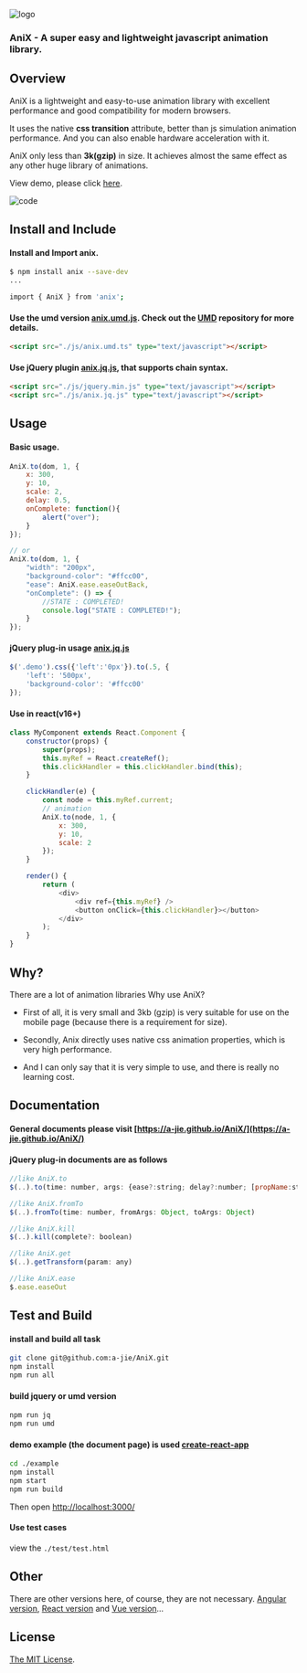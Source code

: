 ![logo](https://github.com/a-jie/AniX/blob/master/logo/logo.png?raw=true)


### AniX - A super easy and lightweight javascript animation library.

## Overview
AniX is a lightweight and easy-to-use animation library with excellent performance and good compatibility for modern browsers.  

It uses the native **css transition** attribute, better than js simulation animation performance. And you can also enable hardware acceleration with it.  

AniX only less than **3k(gzip)** in size. It achieves almost the same effect as any other huge library of animations.

View demo, please click [here](https://a-jie.github.io/AniX/).

![code](https://github.com/a-jie/AniX/blob/master/logo/code.png?raw=true)

## Install and Include

#### Install and Import anix.

```bash 
$ npm install anix --save-dev
...

import { AniX } from 'anix';
```

#### Use the umd version [anix.umd.js](https://github.com/a-jie/AniX/blob/master/dist/umd/anix.umd.js). Check out the [UMD](https://github.com/umdjs/umd) repository for more details.

```html
<script src="./js/anix.umd.ts" type="text/javascript"></script>
```

#### Use jQuery plugin [anix.jq.js](https://github.com/a-jie/AniX/blob/master/dist/jq/anix.jq.js), that supports chain syntax.

```html
<script src="./js/jquery.min.js" type="text/javascript"></script>
<script src="./js/anix.jq.js" type="text/javascript"></script>
```

## Usage

#### Basic usage.

```js
AniX.to(dom, 1, {
    x: 300,
    y: 10,
    scale: 2,
    delay: 0.5,
    onComplete: function(){
      	alert("over");
    }
});

// or 
AniX.to(dom, 1, {
    "width": "200px",
    "background-color": "#ffcc00",
    "ease": AniX.ease.easeOutBack,
    "onComplete": () => {
        //STATE : COMPLETED!
        console.log("STATE : COMPLETED!");
    }
});
```

#### jQuery plug-in usage [anix.jq.js](https://github.com/a-jie/AniX/blob/master/dist/jq/anix.jq.js)

```js
$('.demo').css({'left':'0px'}).to(.5, {
    'left': '500px',
    'background-color': '#ffcc00'
});
```

#### Use in react(v16+)

```js
class MyComponent extends React.Component {
    constructor(props) {
        super(props);
        this.myRef = React.createRef();
        this.clickHandler = this.clickHandler.bind(this);
    }

    clickHandler(e) {
        const node = this.myRef.current;
        // animation
        AniX.to(node, 1, {
            x: 300,
            y: 10,
            scale: 2
        });
    }

    render() {
        return (
            <div>
                <div ref={this.myRef} />
                <button onClick={this.clickHandler}></button>
            </div>
        );
    }
}
```

## Why?
There are a lot of animation libraries Why use AniX?

* First of all, it is very small and 3kb (gzip) is very suitable for use on the mobile page (because there is a requirement for size).

* Secondly, Anix directly uses native css animation properties, which is very high performance.

* And I can only say that it is very simple to use, and there is really no learning cost. 

## Documentation

#### General documents please visit [https://a-jie.github.io/AniX/](https://a-jie.github.io/AniX/)

#### jQuery plug-in documents are as follows 

```js
//like AniX.to
$(..).to(time: number, args: {ease?:string; delay?:number; [propName:string]:any;})

//like AniX.fromTo
$(..).fromTo(time: number, fromArgs: Object, toArgs: Object)

//like AniX.kill
$(..).kill(complete?: boolean)

//like AniX.get
$(..).getTransform(param: any)

//like AniX.ease
$.ease.easeOut
```


## Test and Build

#### install and build all task
```bash
git clone git@github.com:a-jie/AniX.git
npm install
npm run all
```

#### build jquery or umd version
```bash
npm run jq
npm run umd
```

#### demo example (the document page) is used [create-react-app](https://github.com/facebookincubator/create-react-app)

```bash
cd ./example
npm install
npm start
npm run build
```
Then open [http://localhost:3000/](http://localhost:3000/)

#### Use test cases
view the `./test/test.html`

## Other
There are other versions here, of course, they are not necessary. [Angular version](https://github.com/a-jie/NgxAni), [React version](https://github.com/a-jie/react-anix) and [Vue version](https://github.com/GeoffZhu/vue-anix)...

## License

[The MIT License](https://opensource.org/licenses/MIT).
